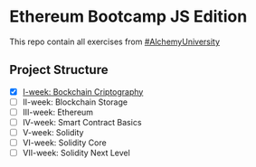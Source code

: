 # Ethereum Bootcamp JS Edition
This repo contain all exercises from [#AlchemyUniversity](https://university.alchemy.com/)

## Project Structure
- [x] [I-week: Bockchain Criptography](./projects/I-week/)
- [ ] II-week: Blockchain Storage
- [ ] III-week: Ethereum
- [ ] IV-week: Smart Contract Basics
- [ ] V-week: Solidity
- [ ] VI-week: Solidity Core
- [ ] VII-week: Solidity Next Level
